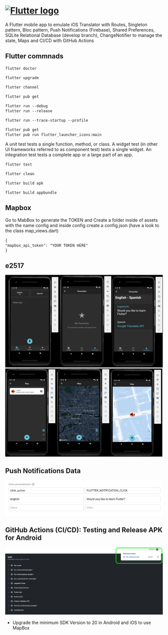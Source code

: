 # [![Flutter logo][]][flutter.dev]

A Flutter mobile app to emulate iOS Translator with Routes, Singleton pattern, Bloc pattern, Push Notifications (Firebase), Shared Preferences, SQLite Relational Database (develop branch), ChangeNotifier to manage the state, Maps and CI/CD with GitHub Actions

## Flutter commnads

```
flutter doctor
```

```
flutter upgrade
```

```
flutter channel
```

```
flutter pub get
```

```
flutter run --debug
flutter run --release
```

```
flutter run --trace-startup --profile

```

```
flutter pub get
flutter pub run flutter_launcher_icons:main
```

A unit test tests a single function, method, or class.
A widget test (in other UI frameworks referred to as component test) tests a single widget.
An integration test tests a complete app or a large part of an app.

```
flutter test
```

```
flutter clean
```

```
flutter build apk
```

```
flutter build appbundle
```

## Mapbox 

Go to MabBox to generate the TOKEN and Create a folder inside of assets with the name config and inside config create a config.json (have a look to the class map_views.dart)

```
{
"mapbox_api_token": "YOUR TOKEN HERE"
}
```

## e2517		 
 
 ![flutter][]		
 ![map][]
 
## Push Notifications Data

![master][]


## GitHub Actions (CI/CD): Testing and Release APK for Android

![github][]

[flutter logo]: https://raw.githubusercontent.com/flutter/website/master/src/_assets/image/flutter-lockup.png
[flutter.dev]: https://flutter.dev
[dart platform diagram]: https://github.com/flutter/website/blob/master/src/images/homepage/dart-diagram-small.png
[flutter]: https://github.com/E2517/images/blob/main/images/translator/translator.png
[map]:https://github.com/E2517/images/blob/main/images/translator/mapboxgithub.png
[github]: https://github.com/E2517/images/blob/main/images/translator/githubactions.png
[master]: https://github.com/E2517/images/blob/main/images/translator/master.png

- Upgrade the minimum SDK Version to 20 in Android and iOS to use MapBox
